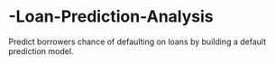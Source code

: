 # -Loan-Prediction-Analysis
Predict borrowers chance of defaulting on loans by building a default prediction model.
